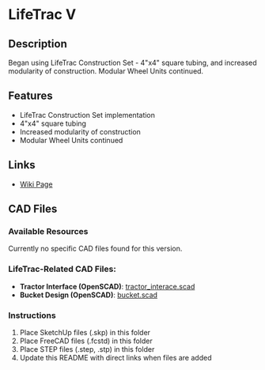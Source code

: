 # LifeTrac V

## Description
Began using LifeTrac Construction Set - 4"x4" square tubing, and increased modularity of construction. Modular Wheel Units continued.

## Features
- LifeTrac Construction Set implementation
- 4"x4" square tubing
- Increased modularity of construction
- Modular Wheel Units continued

## Links
- [Wiki Page](https://wiki.opensourceecology.org/wiki/LifeTrac_V)

## CAD Files

### Available Resources
Currently no specific CAD files found for this version.

### LifeTrac-Related CAD Files:
- **Tractor Interface (OpenSCAD)**: [tractor_interace.scad](https://raw.githubusercontent.com/OpenSourceEcology/OpenSCAD/c1e08b996b10f4922244565ce13293ec50e64600/tractor_interace.scad)
- **Bucket Design (OpenSCAD)**: [bucket.scad](https://raw.githubusercontent.com/OpenSourceEcology/OpenSCAD/c1e08b996b10f4922244565ce13293ec50e64600/bucket.scad)

### Instructions
1. Place SketchUp files (.skp) in this folder
2. Place FreeCAD files (.fcstd) in this folder
3. Place STEP files (.step, .stp) in this folder
4. Update this README with direct links when files are added
